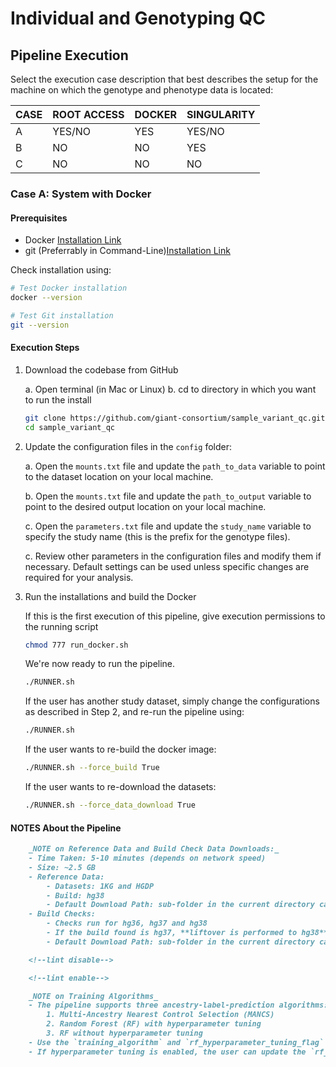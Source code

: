 # Individual and Genotyping QC

## Pipeline Execution

Select the execution case description that best describes the setup for the machine on which the genotype and phenotype data is located:

| CASE | ROOT ACCESS | DOCKER | SINGULARITY |
|------|-------------|--------|-------------|
| A    | YES/NO      | YES    | YES/NO      |
| B    | NO          | NO     | YES         |
| C    | NO          | NO     | NO          |

### Case A: System with Docker

#### **Prerequisites**

- Docker [Installation Link](https://docs.docker.com/get-started/get-docker/)
- git (Preferrably in Command-Line)[Installation Link](https://git-scm.com/book/en/v2/Getting-Started-Installing-Git)

Check installation using:

```bash
# Test Docker installation
docker --version

# Test Git installation
git --version
```

#### **Execution Steps**

1. Download the codebase from GitHub

    a. Open terminal (in Mac or Linux)
    b. cd to directory in which you want to run the install

    ```bash
    git clone https://github.com/giant-consortium/sample_variant_qc.git
    cd sample_variant_qc
    ```

2. Update the configuration files in the `config` folder:

    a. Open the `mounts.txt` file and update the `path_to_data` variable to point to the dataset location on your local machine.

    b. Open the `mounts.txt` file and update the `path_to_output` variable to point to the desired output location on your local machine.

    c. Open the `parameters.txt` file and update the `study_name` variable to specify the study name (this is the prefix for the genotype files).

    c. Review other parameters in the configuration files and modify them if necessary. Default settings can be used unless specific changes are required for your analysis.

3. Run the installations and build the Docker
    <!--lint disable-->

    <!--lint enable-->
    If this is the first execution of this pipeline, give execution permissions to the running script

    ```bash
    chmod 777 run_docker.sh
    ```

    We're now ready to run the pipeline.

    ```bash
    ./RUNNER.sh
    ```

    If the user has another study dataset, simply change the configurations as described in Step 2, and re-run the pipeline using:

    ```bash
    ./RUNNER.sh
    ```

    If the user wants to re-build the docker image:

    ```bash
    ./RUNNER.sh --force_build True
    ```

    If the user wants to re-download the datasets:

    ```bash
    ./RUNNER.sh --force_data_download True
    ```

#### **NOTES About the Pipeline**

``` markdown
    _NOTE on Reference Data and Build Check Data Downloads:_
    - Time Taken: 5-10 minutes (depends on network speed)
    - Size: ~2.5 GB
    - Reference Data:
        - Datasets: 1KG and HGDP
        - Build: hg38
        - Default Download Path: sub-folder in the current directory called 1_kg_and_hgdp_hg38_ref_data
    - Build Checks:
        - Checks run for hg36, hg37 and hg38
        - If the build found is hg37, **liftover is performed to hg38**
        - Default Download Path: sub-folder in the current directory called BuildCheck

    <!--lint disable-->

    <!--lint enable-->

    _NOTE on Training Algorithms_
    - The pipeline supports three ancestry-label-prediction algorithms:
        1. Multi-Ancestry Nearest Control Selection (MANCS)
        2. Random Forest (RF) with hyperparameter tuning
        3. RF without hyperparameter tuning
    - Use the `training_algorithm` and `rf_hyperparameter_tuning_flag` variables to select the desired algorithm.
    - If hyperparameter tuning is enabled, the user can update the `rf_hyperparameter_grid` to define the search space.
```
